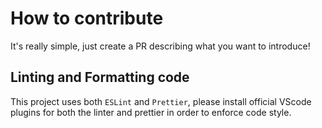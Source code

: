 # How to contribute

It's really simple, just create a PR describing what you want to introduce!

## Linting and Formatting code

This project uses both `ESLint` and `Prettier`, please install official VScode plugins for both the linter and prettier in order to enforce code style.
